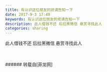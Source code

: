 ```yaml
---
title: 有认识这位朋友的烦请告知一下
date: 2017-9-3 17:49
keywords: 有认识这位朋友的烦请告知一下
description: 此人借钱不还 后拉黑微信 悬赏寻找此人
categories: sharing
---
```

<td class="t_f" id="postmessage_870144">

此人借钱不还 后拉黑微信 悬赏寻找此人<br/>
<img alt="" border="0" class="zoom" data-cf-modified-0dbd0aae8cb587f3bdbf5a84-="" file="http://www.flw.ph/data/appbyme/upload/image/201709/03/2DUqZqolWXTh.jpg" id="aimg_f6apM" lazyloadthumb="1" onclick="" onmouseover="" src="http://www.flw.ph/data/appbyme/upload/image/201709/03/2DUqZqolWXTh.jpg"/><br/>
<br/>
<img alt="" border="0" class="zoom" data-cf-modified-0dbd0aae8cb587f3bdbf5a84-="" file="http://www.flw.ph/data/appbyme/upload/image/201709/03/vDsVjgWwDvFE.jpg" id="aimg_PM2Ph" lazyloadthumb="1" onclick="" onmouseover="" src="http://www.flw.ph/data/appbyme/upload/image/201709/03/vDsVjgWwDvFE.jpg"/><br/>
<br/>
</td>
###### 转载自[菲龙网]